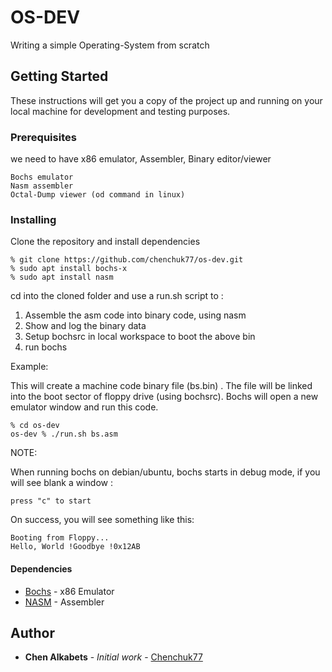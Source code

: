 # OS-DEV

Writing a simple Operating-System from scratch

## Getting Started

These instructions will get you a copy of the project up and running on your local machine for development and testing purposes.

### Prerequisites

we need to have x86 emulator, Assembler, Binary editor/viewer
```
Bochs emulator
Nasm assembler
Octal-Dump viewer (od command in linux)

```

### Installing


Clone the repository and install dependencies

```
% git clone https://github.com/chenchuk77/os-dev.git
% sudo apt install bochs-x
% sudo apt install nasm
```

cd into the cloned folder and use a run.sh script to :

1. Assemble the asm code into binary code, using nasm
2. Show and log the binary data 
3. Setup bochsrc in local workspace to boot the above bin
4. run bochs

Example:

This will create a machine code binary file (bs.bin) . 
The file will be linked into the boot sector of floppy drive (using bochsrc). 
Bochs will open a new emulator window and run this code.

```
% cd os-dev
os-dev % ./run.sh bs.asm
```

NOTE:

When running bochs on debian/ubuntu, bochs starts in debug mode, 
if you will see blank a window :


```
press "c" to start
```
On success, you will see something like this:

```
Booting from Floppy...
Hello, World !Goodbye !0x12AB
```
#### Dependencies

* [Bochs](http://bochs.sourceforge.net/) - x86 Emulator
* [NASM](https://www.nasm.us/) - Assembler

## Author

* **Chen Alkabets** - *Initial work* - [Chenchuk77](https://github.com/chenchuk77)
